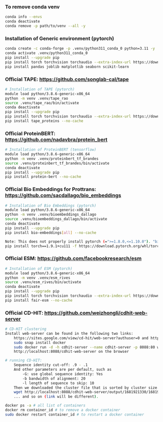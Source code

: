 <!-- export PYTHONPATH=$PYTHONPATH:$pwd/remote_homologs -->

### To remove conda venv
```bash
conda info --envs
conda deactivate
conda remove -p path/to/venv --all -y
```

### Installation of Generic environment (pytorch)
```bash
conda create -c conda-forge -p .venv/python311_conda_0 python=3.11 -y
conda activate .venv/python311_conda_0
pip install --upgrade pip
pip install torch torchvision torchaudio --extra-index-url https://download.pytorch.org/whl/cu116
pip install pandas joblib matplotlib seaborn scikit-learn
```

### Official TAPE: https://github.com/songlab-cal/tape
```bash
# Installation of TAPE (pytorch)
module load python/3.8.6-generic-x86_64
python -m venv .venv/tape_rao
source .venv/tape_rao/bin/activate
conda deactivate
pip install --upgrade pip
pip install torch torchvision torchaudio --extra-index-url https://download.pytorch.org/whl/cu116
pip install tape_proteins --no-cache
```


### Official ProteinBERT: https://github.com/nadavbra/protein_bert
```bash
# Installation of ProteinBERT (tensorflow)
module load python/3.8.6-generic-x86_64
python -m venv .venv/proteinbert_tf_brandes
source .venv/proteinbert_tf_brandes/bin/activate
conda deactivate
pip install --upgrade pip
pip install protein-bert --no-cache
```

### Official Bio Embeddings for Prottrans: https://github.com/sacdallago/bio_embeddings
```bash
# Installation of Bio Embeddings (pytorch)
module load python/3.8.6-generic-x86_64
python -m venv .venv/bioembeddings_dallago
source .venv/bioembeddings_dallago/bin/activate
conda deactivate
pip install --upgrade pip
pip install bio-embeddings[all] --no-cache

Note: This does not properly install pytorch (=">=1.8.0,<=1.10.0"). "bio_embeddings/bio_embeddings/embed/__init__.py" describes that it is build on CUDA 11.1, so manually install the following:
pip install torch==1.9.1+cu111 -f https://download.pytorch.org/whl/torch_stable.html       # this will install compatible torch with cuda 11.1
```

### Official ESM: https://github.com/facebookresearch/esm
```bash
# Installation of ESM (pytorch)
module load python/3.8.6-generic-x86_64 
python -m venv .venv/esm_rives
source .venv/esm_rives/bin/activate
conda deactivate
pip install --upgrade pip
pip install torch torchvision torchaudio --extra-index-url https://download.pytorch.org/whl/cu116
pip install fair-esm --no-cache
```

### Official CD-HIT: https://github.com/weizhongli/cdhit-web-server
```bash
# CD-HIT clustering
Install web-server can be found in the following two links: 
    https://sites.google.com/view/cd-hit/web-server?authuser=0 and https://github.com/weizhongli/cdhit-web-server
    sudo snap install docker
    sudo docker run -d -h cdhit-server --name cdhit-server -p 8088:80 weizhongli1987/cdhit-server:latest (this requires super-user permission)
    http://localhost:8088/cdhit-web-server on the browser

# running CD-HIT:
    Sequence identity cut-off: .9 - .1
    And other parameters are per default, such as 
        -G: use global sequence identity: Yes
        -b bandwidth of alignment: 20
        -l length of sequence to skip: 10
    Then we downloaded the cluster file that is sorted by cluster size.
    wget http://localhost:8088/cdhit-web-server/output/1681921330/1681921330.fas.1.clstr.sorted -O data/cdhit_clusters_at_th_family/at_90_seq_identity.txt
    ... and so on (link will be different).

docker ps -a # all list of containers
docker rm container_id # to remove a docker container
sudo docker restart container_id # to restart a docker container
```